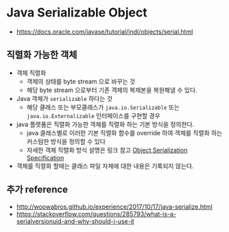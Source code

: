 # Java Serializable Object
* https://docs.oracle.com/javase/tutorial/jndi/objects/serial.html

## 직렬화 가능한 객체
* 객체 직렬화 
    - 객체의 상태를 byte stream 으로 바꾸는 것
    - 해당 byte stream 으로부터 기존 객체의 복제본을 복원해낼 수 있다.
* Java 객체가 `serializable` 하다는 것
    - 해당 클래스 또는 부모클래스가 `java.io.Serializable` 또는 `java.io.Externalizable` 인터페이스를 구현할 경우
* java 플랫폼은 직렬화 가능한 객체를 직렬화 하는 기본 방식을 정의한다.
    * java 클래스별로 이러한 기본 직렬화 함수를 override 하여 객체를 직렬화 하는 커스텀한 방식을 정의할 수 있다
    * 자세한 객체 직렬화 방식 설명은 링크 참고 [Object Serialization Specification](https://docs.oracle.com/javase/8/docs/technotes/guides/serialization/index.html)
* 객체를 직렬화 할때는 클래스 파일 자체에 대한 내용은 기록되지 않는다.

## 추가 reference 
* http://woowabros.github.io/experience/2017/10/17/java-serialize.html
* https://stackoverflow.com/questions/285793/what-is-a-serialversionuid-and-why-should-i-use-it